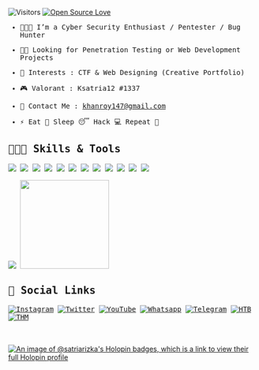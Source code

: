 ![Visitors](https://visitor-badge.laobi.icu/badge?page_id=satriarizka.satriarizka)
[![Open Source Love](https://badges.frapsoft.com/os/v1/open-source.svg?v=102)](https://github.com/satriarizka?tab=repositories)

<samp>
  
- 👨🏽‍💻 I’m a Cyber Security Enthusiast / Pentester / Bug Hunter

- 🤝🏽 Looking for Penetration Testing or Web Development Projects

- 🎲 Interests : CTF & Web Designing (Creative Portfolio)
  
- 🎮 Valorant : Ksatria12 #1337

- 📧 Contact Me : <a href="khanroy147@gmail.com">khanroy147@gmail.com</a>

- ⚡ Eat 🍔 Sleep 😴 Hack 💻 Repeat 🔁
  
<!-- <h3 align="left">Github Stats </h3>
<p>&nbsp;<img align="center" src="https://github-readme-stats.vercel.app/api?username=satriarizka&show_icons=true&locale=en" alt="Ayyappan" /></p> -->

## 👨🏽‍💻 Skills & Tools

![](https://img.shields.io/badge/OS-Linux-informational?style=flat&logo=linux&logoColor=white&color=99e836)
![](https://img.shields.io/badge/OS-Win10-informational?style=flat&logo=windows&logoColor=white&color=99e836)
![](https://img.shields.io/badge/Editor-Sublime-informational?style=flat&logo=sublime-text&logoColor=white&color=99e836)
![](https://img.shields.io/badge/Editor-VS_Code-informational?style=flat&logo=visual-studio-code&logoColor=white&color=99e836)
![](https://img.shields.io/badge/Code-Python-informational?style=flat&logo=python&logoColor=white&color=99e836)
![](https://img.shields.io/badge/Shell-PowerShell-informational?style=flat&logo=powershell&logoColor=white&color=99e836)
![](https://img.shields.io/badge/Virtualization-VMware-informational?style=flat&logo=vmware&logoColor=white&color=99e836)
![](https://img.shields.io/badge/Tools-Nmap-informational?style=flat&logo=windowsterminal&logoColor=white&color=99e836)
![](https://img.shields.io/badge/Tools-Wireshark-informational?style=flat&logo=windowsterminal&logoColor=white&color=99e836)
![](https://img.shields.io/badge/Tools-Sqlmap-informational?style=flat&logo=windowsterminal&logoColor=white&color=99e836)
![](https://img.shields.io/badge/Tools-Metasploit-informational?style=flat&logo=windowsterminal&logoColor=white&color=99e836)
![](https://img.shields.io/badge/Tools-BurpSuite-informational?style=flat&logo=windowsterminal&logoColor=white&color=99e836)

<p>
    <img src="https://github-readme-stats.vercel.app/api?username=satriarizka" />
    <img src="https://github-readme-stats.vercel.app/api/top-langs/?username=satriarizka" height=180 />
</p>

## 💬 Social Links

[![Instagram](https://img.shields.io/badge/-Instagram-000000?style=flat&logo=Instagram&logoColor=bc2a8d)](https://instagram.com/1212k4_)
[![Twitter](https://img.shields.io/badge/-Twitter-000000?style=flat&logo=Twitter&logoColor=00acee)](https://twitter.com/xksatriax)
[![YouTube](https://img.shields.io/badge/-YouTube-000000?style=flat&logo=YouTube&logoColor=FC2503)](https://youtube.com/)
[![Whatsapp](https://img.shields.io/badge/-Whatsapp-000000?style=flat&logo=Whatsapp&logoColor=25D366)](https://wa.me/)
[![Telegram](https://img.shields.io/badge/-Telegram-000000?style=flat&logo=Telegram&logoColor=0088cc)](https://t.me/rizkasatria)
[![HTB](https://img.shields.io/badge/-HackTheBox-000000?style=flat&logo=codesandbox&logoColor=9FEF00)](https://hackthebox.eu/)
[![THM](https://img.shields.io/badge/-TryHackMe-000000?style=flat&logo=icloud&logoColor=gray)](https://tryhackme.com/p/satria.rizka)
<!--[![Github](https://img.shields.io/badge/-Github-000000?style=flat&logo=Github&logoColor=ffffff)](https://github.com/thehackingsage)-->
</samp>

<!--
**satriarizka/satriarizka** is a ✨ _special_ ✨ repository because its `README.md` (this file) appears on your GitHub profile.

Here are some ideas to get you started:

- 🔭 I’m currently working on ...
- 🌱 I’m currently learning ...
- 👯 I’m looking to collaborate on ...
- 🤔 I’m looking for help with ...
- 💬 Ask me about ...
- 📫 How to reach me: ...
- 😄 Pronouns: ...
- ⚡ Fun fact: ...
-->

<br><br>
[![An image of @satriarizka's Holopin badges, which is a link to view their full Holopin profile](https://holopin.me/satriarizka)](https://holopin.io/@satriarizka)
